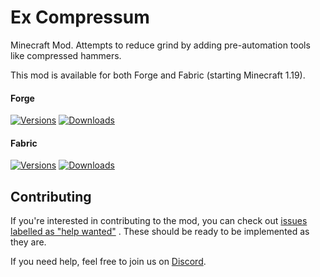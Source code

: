 # Ex Compressum

Minecraft Mod. Attempts to reduce grind by adding pre-automation tools like compressed hammers.

This mod is available for both Forge and Fabric (starting Minecraft 1.19).

#### Forge

[![Versions](http://cf.way2muchnoise.eu/versions/241967_latest.svg)](https://www.curseforge.com/minecraft/mc-mods/ex-compressum)
[![Downloads](http://cf.way2muchnoise.eu/full_241967_downloads.svg)](https://www.curseforge.com/minecraft/mc-mods/ex-compressum)

#### Fabric

[![Versions](http://cf.way2muchnoise.eu/versions/_latest.svg)](https://www.curseforge.com/minecraft/mc-mods/ex-compressum-fabric)
[![Downloads](http://cf.way2muchnoise.eu/full__downloads.svg)](https://www.curseforge.com/minecraft/mc-mods/ex-compressum-fabric)

## Contributing

If you're interested in contributing to the mod, you can check
out [issues labelled as "help wanted"](https://github.com/ModdingForBlockheads/ExCompressum/issues?q=is%3Aopen+is%3Aissue+label%3A%22help+wanted%22)
. These should be ready to be implemented as they are.

If you need help, feel free to join us on [Discord](https://discord.gg/scGAfXC).